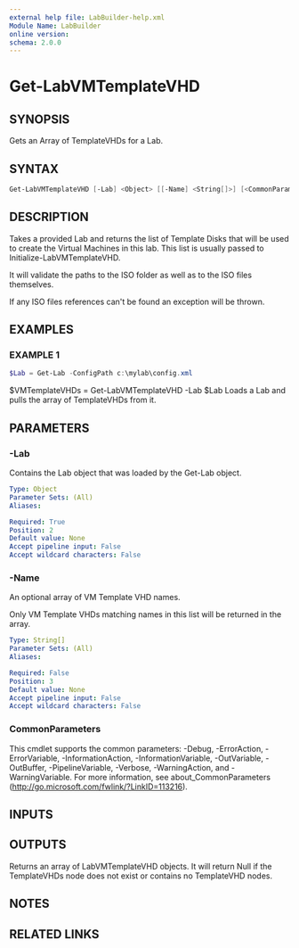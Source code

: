 ```yaml
---
external help file: LabBuilder-help.xml
Module Name: LabBuilder
online version:
schema: 2.0.0
---
```


# Get-LabVMTemplateVHD

## SYNOPSIS

Gets an Array of TemplateVHDs for a Lab.

## SYNTAX

```powershell
Get-LabVMTemplateVHD [-Lab] <Object> [[-Name] <String[]>] [<CommonParameters>]
```

## DESCRIPTION

Takes a provided Lab and returns the list of Template Disks that will be used to
create the Virtual Machines in this lab.
This list is usually passed to
Initialize-LabVMTemplateVHD.

It will validate the paths to the ISO folder as well as to the ISO files themselves.

If any ISO files references can't be found an exception will be thrown.

## EXAMPLES

### EXAMPLE 1

```powershell
$Lab = Get-Lab -ConfigPath c:\mylab\config.xml
```

$VMTemplateVHDs = Get-LabVMTemplateVHD -Lab $Lab
Loads a Lab and pulls the array of TemplateVHDs from it.

## PARAMETERS

### -Lab

Contains the Lab object that was loaded by the Get-Lab object.

```yaml
Type: Object
Parameter Sets: (All)
Aliases:

Required: True
Position: 2
Default value: None
Accept pipeline input: False
Accept wildcard characters: False
```

### -Name

An optional array of VM Template VHD names.

Only VM Template VHDs matching names in this list will be returned in the array.

```yaml
Type: String[]
Parameter Sets: (All)
Aliases:

Required: False
Position: 3
Default value: None
Accept pipeline input: False
Accept wildcard characters: False
```

### CommonParameters

This cmdlet supports the common parameters: -Debug, -ErrorAction, -ErrorVariable, -InformationAction, -InformationVariable, -OutVariable, -OutBuffer, -PipelineVariable, -Verbose, -WarningAction, and -WarningVariable.
For more information, see about_CommonParameters (http://go.microsoft.com/fwlink/?LinkID=113216).

## INPUTS

## OUTPUTS

Returns an array of LabVMTemplateVHD objects.
It will return Null if the TemplateVHDs node does not exist or contains no TemplateVHD nodes.

## NOTES

## RELATED LINKS
